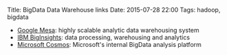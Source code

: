 Title: BigData Data Warehouse links
Date: 2015-07-28 22:00
Tags: hadoop, bigdata

- [Google Mesa](http://static.googleusercontent.com/media/research.google.com/en/us/pubs/archive/42851.pdf): highly scalable analytic data warehousing system
- [IBM BigInsights](http://www.ibm.com/software/data/infosphere/biginsights/): data processing, warehousing and analytics
- [Microsoft Cosmos](http://research.microsoft.com/en-us/events/fs2011/helland_cosmos_big_data_and_big_challenges.pdf): Microsoft's internal BigData analysis platform

